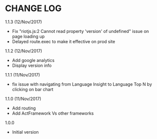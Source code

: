 # CHANGE LOG

1.1.3 (12/Nov/2017)
* Fix "riotjs.js:2 Cannot read property 'version' of undefined" issue on page loading up
* Delayed route.exec to make it effective on prod site

1.1.2 (12/Nov/2017)
* Add google analytics
* Display version info

1.1.1 (11/Nov/2017)
* fix issue with navigating from Language Insight to Language Top N by clicking on bar chart

1.1.0 (11/Nov/2017)
* Add routing
* Add ActFramework Vs other frameworks

1.0.0
* Initial version
